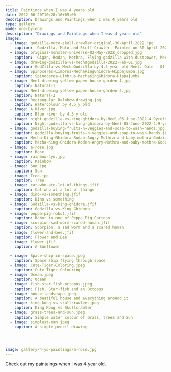 ```yaml
---
title: Paintings when I was 4 years old
date: 2022-06-20T10:20:16+09:00
description: Drawings and Paintings when I was 4 years old
type: gallery
mode: one-by-one
description: "Drawings and Paintings when I was 4 years old"
images:
  - image: godzilla-muto-skull-crawler-original-30-April-2022.jpg
    caption:  Godzilla, Muto and Skull Crawler. Painted on 30 April 2022(4.5 year old).
  - image: original-monster-universe-02-May-2022_cropped.jpg
    caption:  Gigan, Rodan, Mothra, Flying godzilla with dustpower, Mechagodzilla, Muto, Burning Godzilla, Monster Ladybug, a human running away from a monster, a human trying to kill the baby godzilla, Godzilla, Skull crawler, Scilla, a monster which I don't know and Skullcrawler and Mechaskullcrawler. Painted on 02 May 2022(4.5 year old)
  - image: drawing-godzilla-vs-mechagodzilla-2022-Feb-01.jpg
    caption: GodZilla vs MechaGodzilla by 4.5 year old Neel. Date - 01 Feb 2022    
  - image: Spinoceres-Limbrus-MechaKingGhidora-Hippajumba.jpg
    caption: Spinoceres-Limbrus-MechaKingGhidora-Hippajumba
  - image: Neel-drawing-yellow-paper-house-garden-1.jpg
    caption: Natural-1
  - image: Neel-drawing-yellow-paper-house-garden-2.jpg
    caption: Natural-2
  - image: Rectangular_Ralnbow-drawing.jpg
    caption: Watercolour by 4.5 y old
  - image: A_River.jpg
    caption: Blue river by 4.5 y old
  - image: night-godzilla-vs-king-ghidora-by-Neel-05-June-2022-4.9yrold.jpg
    caption: Night-godzilla-vs-king-ghidora-by-Neel-05-June-2022-4.9-yr-old
  - image: godzilla-buying-fruits-n-veggies-and-soap-to-wash-hands.jpg
    caption: godzilla-buying-fruits-n-veggies-and-soap-to-wash-hands.jpg
  - image: Mecha-King-Ghidora-Rodan-Angry-Mothra-and-baby-mothra-Godzilla-and-skullcrawler-10-06-2022.jpg
    caption: Mecha-King-Ghidora-Rodan-Angry-Mothra-and-baby-mothra-Godzilla-and-skullcrawler-10-06-2022
  - image: a-rose.jpg
    caption: Rose
  - image: rainbow-4yo.jpg
    caption: Rainbow
  - image: Sun.jpg
    caption: Sun
  - image: Tree.jpg
    caption: Tree
  - image: cat-who-ate-lot-of-things.jfif
    caption: Cat who at a lot of things
  - image: dino-vs-something.jfif
    caption: Dino vs something
  - image: Godzilla-vs-king-ghidora.jfif
    caption: Godzilla vs King Ghidora
  - image: peppa-pig-robot.jfif
    caption: Robot in one of Peppa Pig Cartoon
  - image: scorpion-sad-worm-scared-human.jfif
    caption: Scorpion, a sad worm and a scared human
  - image: flower-and-bee.jfif
    caption: Flower and Bee
  - image: flower.jfif
    caption: A Sunflower

  - image: Space-ship-in-space.jpeg
    caption: Space ship flying through space
  - image: Cute-Tiger-Coloring.jpeg
    caption: Cute Tiger Colouring
  - image: Ocean.jpeg
    caption: Ocean
  - image: fish-star-fish-octopus.jpeg
    caption: Fish, Star-fish and an Octopus
  - image: house-landscape.jpeg
    caption: A beatiful house and everything around it
  - image: king-kong-vs-skullcrawler.jpeg
    caption: King Kong vs Skullcrawler
  - image: grass-trees-and-sun.jpeg
    caption: Simple water colour of Grass, trees and Sun
  - image: simplest-man.jpeg
    caption: A simple pencil drawing



    
image: gallery/4-yo-paintings/a-rose.jpg
---
```


Check out my paintaings when I was 4 year old.